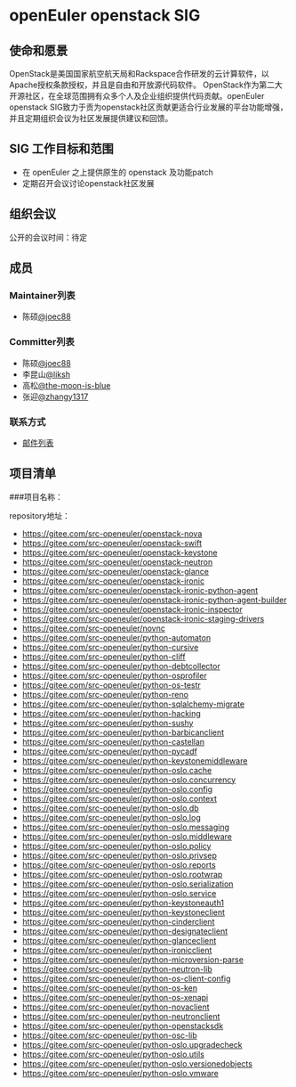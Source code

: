 # openEuler openstack SIG

## 使命和愿景

OpenStack是美国国家航空航天局和Rackspace合作研发的云计算软件，以Apache授权条款授权，并且是自由和开放源代码软件。
OpenStack作为第二大开源社区，在全球范围拥有众多个人及企业组织提供代码贡献。openEuler openstack SIG致力于贡为openstack社区贡献更适合行业发展的平台功能增强，
并且定期组织会议为社区发展提供建议和回馈。


## SIG 工作目标和范围

- 在 openEuler 之上提供原生的 openstack 及功能patch
- 定期召开会议讨论openstack社区发展

## 组织会议

公开的会议时间：待定


## 成员

### Maintainer列表

- 陈硕[@joec88](https://gitee.com/joec88)

### Committer列表

- 陈硕[@joec88](https://gitee.com/joec88)
- 李昆山[@liksh](https://gitee.com/liksh)
- 高松[@the-moon-is-blue](https://gitee.com/the-moon-is-blue)
- 张迎[@zhangy1317](https://gitee.com/zhangy1317)

### 联系方式

- [邮件列表](dev@openeuler.org)


## 项目清单


###项目名称：

repository地址：

- https://gitee.com/src-openeuler/openstack-nova
- https://gitee.com/src-openeuler/openstack-swift
- https://gitee.com/src-openeuler/openstack-keystone
- https://gitee.com/src-openeuler/openstack-neutron
- https://gitee.com/src-openeuler/openstack-glance
- https://gitee.com/src-openeuler/openstack-ironic
- https://gitee.com/src-openeuler/openstack-ironic-python-agent
- https://gitee.com/src-openeuler/openstack-ironic-python-agent-builder
- https://gitee.com/src-openeuler/openstack-ironic-inspector
- https://gitee.com/src-openeuler/openstack-ironic-staging-drivers
- https://gitee.com/src-openeuler/novnc
- https://gitee.com/src-openeuler/python-automaton
- https://gitee.com/src-openeuler/python-cursive
- https://gitee.com/src-openeuler/python-cliff
- https://gitee.com/src-openeuler/python-debtcollector
- https://gitee.com/src-openeuler/python-osprofiler
- https://gitee.com/src-openeuler/python-os-testr
- https://gitee.com/src-openeuler/python-reno
- https://gitee.com/src-openeuler/python-sqlalchemy-migrate
- https://gitee.com/src-openeuler/python-hacking
- https://gitee.com/src-openeuler/python-sushy
- https://gitee.com/src-openeuler/python-barbicanclient
- https://gitee.com/src-openeuler/python-castellan
- https://gitee.com/src-openeuler/python-pycadf
- https://gitee.com/src-openeuler/python-keystonemiddleware
- https://gitee.com/src-openeuler/python-oslo.cache
- https://gitee.com/src-openeuler/python-oslo.concurrency
- https://gitee.com/src-openeuler/python-oslo.config
- https://gitee.com/src-openeuler/python-oslo.context
- https://gitee.com/src-openeuler/python-oslo.db
- https://gitee.com/src-openeuler/python-oslo.log
- https://gitee.com/src-openeuler/python-oslo.messaging
- https://gitee.com/src-openeuler/python-oslo.middleware
- https://gitee.com/src-openeuler/python-oslo.policy
- https://gitee.com/src-openeuler/python-oslo.privsep
- https://gitee.com/src-openeuler/python-oslo.reports
- https://gitee.com/src-openeuler/python-oslo.rootwrap
- https://gitee.com/src-openeuler/python-oslo.serialization
- https://gitee.com/src-openeuler/python-oslo.service
- https://gitee.com/src-openeuler/python-keystoneauth1
- https://gitee.com/src-openeuler/python-keystoneclient
- https://gitee.com/src-openeuler/python-cinderclient
- https://gitee.com/src-openeuler/python-designateclient
- https://gitee.com/src-openeuler/python-glanceclient
- https://gitee.com/src-openeuler/python-ironicclient
- https://gitee.com/src-openeuler/python-microversion-parse
- https://gitee.com/src-openeuler/python-neutron-lib
- https://gitee.com/src-openeuler/python-os-client-config
- https://gitee.com/src-openeuler/python-os-ken
- https://gitee.com/src-openeuler/python-os-xenapi
- https://gitee.com/src-openeuler/python-novaclient
- https://gitee.com/src-openeuler/python-neutronclient
- https://gitee.com/src-openeuler/python-openstacksdk
- https://gitee.com/src-openeuler/python-osc-lib
- https://gitee.com/src-openeuler/python-oslo.upgradecheck
- https://gitee.com/src-openeuler/python-oslo.utils
- https://gitee.com/src-openeuler/python-oslo.versionedobjects
- https://gitee.com/src-openeuler/python-oslo.vmware

